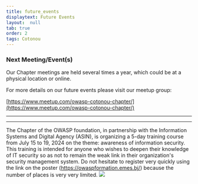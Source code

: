 ```yaml
---
title: future_events
displaytext: Future Events
layout:  null
tab: true
order: 2
tags: Cotonou
---
```

 

### Next Meeting/Event(s)
Our Chapter meetings are held several times a year, which could be at a physical location or online.

For more details on our future events please visit our meetup group:

[https://www.meetup.com/owasp-cotonou-chapter/](https://www.meetup.com/owasp-cotonou-chapter/)

---

---
The Chapter of the OWASP foundation, in partnership with the Information Systems and Digital Agency (ASIN), is organizing a 5-day training course from July 15 to 19, 2024 on the theme: awareness of information security. This training is intended for anyone who wishes to deepen their knowledge of IT security so as not to remain the weak link in their organization's security management system. Do not hesitate to register very quickly using the link on the poster (https://owaspformation.emes.bj/) because the number of places is very very limited.
<img src='assets/images/'></img>




